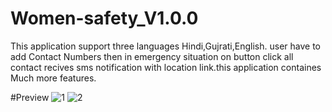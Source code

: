 # Women-safety_V1.0.0

This application support three languages Hindi,Gujrati,English.
user have to add Contact Numbers then in emergency situation on button click all contact recives sms notification with location link.this application containes Much more features.

#Preview
![1](https://user-images.githubusercontent.com/106312778/183877287-c7bfe953-b4cb-469e-a23b-702692c52d68.jpg)
![2](https://user-images.githubusercontent.com/106312778/183877313-50451c7f-c36b-47ed-8e7f-999ee7587920.jpg)




